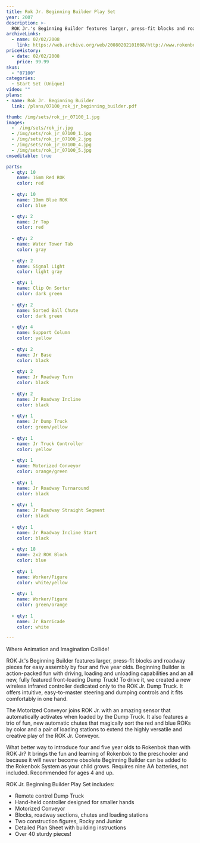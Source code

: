 ```yaml
---
title: Rok Jr. Beginning Builder Play Set
year: 2007
description: >-
  ROK Jr.'s Beginning Builder features larger, press-fit blocks and roadway pieces for easy assembly by four and five year olds. Beginning Builder is action-packed fun with driving, loading and unloading capabilities and an all new, fully featured front-loading Dump Truck!
archiveLinks:
  - name: 02/02/2008
    link: https://web.archive.org/web/20080202101608/http://www.rokenbok.com/catalog/07100_pd_ss_rokjr.html
priceHistory:
  - date: 02/02/2008
    price: 99.99
skus:
  - "07100"
categories:
  - Start Set (Unique)
video: ""
plans:
- name: Rok Jr. Beginning Builder
  link: /plans/07100_rok_jr_beginning_builder.pdf

thumb: /img/sets/rok_jr_07100_1.jpg
images:
  -  /img/sets/rok_jr.jpg
  - /img/sets/rok_jr_07100_1.jpg
  - /img/sets/rok_jr_07100_2.jpg
  - /img/sets/rok_jr_07100_4.jpg
  - /img/sets/rok_jr_07100_5.jpg
cmseditable: true

parts:
  - qty: 10
    name: 16mm Red ROK
    color: red
	
  - qty: 10
    name: 19mm Blue ROK
    color: blue

  - qty: 2
    name: Jr Top
    color: red
	
  - qty: 2
    name: Water Tower Tab
    color: gray
	
  - qty: 2
    name: Signal Light
    color: light gray

  - qty: 1
    name: Clip On Sorter
    color: dark green
	
  - qty: 2
    name: Sorted Ball Chute
    color: dark green
	
  - qty: 4
    name: Support Column
    color: yellow
	
  - qty: 2
    name: Jr Base
    color: black
	
  - qty: 2
    name: Jr Roadway Turn
    color: black
	
  - qty: 2
    name: Jr Roadway Incline
    color: black
	
  - qty: 1
    name: Jr Dump Truck
    color: green/yellow
	
  - qty: 1
    name: Jr Truck Controller
    color: yellow
	
  - qty: 1
    name: Motorized Conveyor
    color: orange/green
	
  - qty: 1
    name: Jr Roadway Turnaround
    color: black
	
  - qty: 1
    name: Jr Roadway Straight Segment
    color: black
	
  - qty: 1
    name: Jr Roadway Incline Start
    color: black
	
  - qty: 18
    name: 2x2 ROK Block
    color: blue
	
  - qty: 1
    name: Worker/Figure
    color: white/yellow
	
  - qty: 1
    name: Worker/Figure
    color: green/orange
	
  - qty: 1
    name: Jr Barricade
    color: white

---
```

Where Animation and Imagination Collide!

ROK Jr.'s Beginning Builder features larger, press-fit blocks and roadway pieces for easy assembly by four and five year olds. Beginning Builder is action-packed fun with driving, loading and unloading capabilities and an all new, fully featured front-loading Dump Truck! To drive it, we created a new wireless infrared controller dedicated only to the ROK Jr. Dump Truck. It offers intuitive, easy-to-master steering and dumping controls and it fits comfortably in one hand.

The Motorized Conveyor joins ROK Jr. with an amazing sensor that automatically activates when loaded by the Dump Truck. It also features a trio of fun, new automatic chutes that magically sort the red and blue ROKs by color and a pair of loading stations to extend the highly versatile and creative play of the ROK Jr. Conveyor.

What better way to introduce four and five year olds to Rokenbok than with ROK Jr? It brings the fun and learning of Rokenbok to the preschooler and because it will never become obsolete Beginning Builder can be added to the Rokenbok System as your child grows. Requires nine AA batteries, not included. Recommended for ages 4 and up.

ROK Jr. Beginning Builder Play Set includes:
- Remote control Dump Truck
- Hand-held controller designed for smaller hands
- Motorized Conveyor
- Blocks, roadway sections, chutes and loading stations
- Two construction figures, Rocky and Junior
- Detailed Plan Sheet with building instructions
- Over 40 sturdy pieces!
